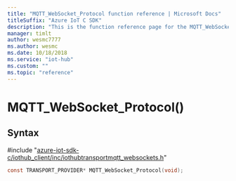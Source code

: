 ```yaml
---                             
title: "MQTT_WebSocket_Protocol function reference | Microsoft Docs" 
titleSuffix: "Azure IoT C SDK"            
description: "This is the function reference page for the MQTT_WebSocket_Protocol() function in the Azure IoT C SDK. This SDK is used with Azure IoT Hub and Azure IoT Hub Device Provisioning Service"            
manager: timlt                 
author: wesmc7777              
ms.author: wesmc               
ms.date: 10/18/2018                    
ms.service: "iot-hub"             
ms.custom: ""                
ms.topic: "reference"        
---                            
```


# MQTT_WebSocket_Protocol()

## Syntax

\#include "[azure-iot-sdk-c/iothub_client/inc/iothubtransportmqtt_websockets.h](../iothubtransportmqtt-websockets-h.md)"  
```C
const TRANSPORT_PROVIDER* MQTT_WebSocket_Protocol(void);
```

